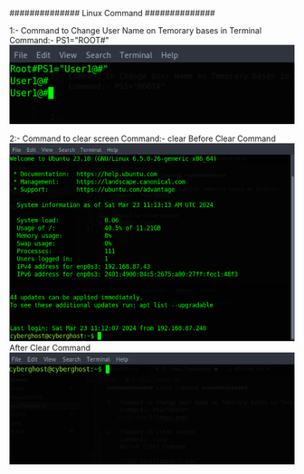 ############## Linux Command ##############

1:- Command to Change User Name on Temorary bases in Terminal
    Command:- PS1="ROOT#"
   ![alt text](image.png)

2:- Command to clear screen
    Command:- clear
    Before Clear Command
    ![alt text](image-1.png)
    After Clear Command
    ![alt text](image-2.png)

